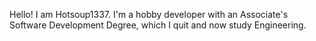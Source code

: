 Hello! I am Hotsoup1337. I'm a hobby developer with an Associate's Software Development Degree, which I quit and now study Engineering.
